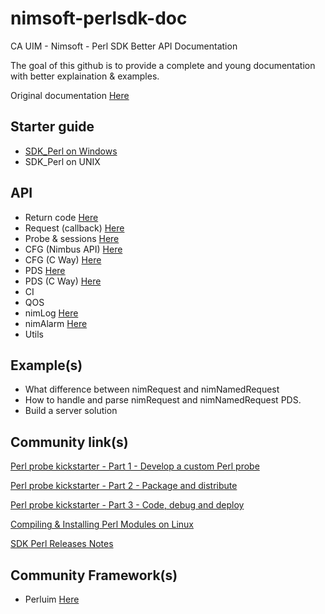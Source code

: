 # nimsoft-perlsdk-doc
CA UIM - Nimsoft - Perl SDK Better API Documentation

The goal of this github is to provide a complete and young documentation with better explaination & examples.

Original documentation [Here](http://docs.nimsoft.com/prodhelp/en_US/Monitor/SDK/PerlSDK/index.htm?toc.htm?2186383.html)

## Starter guide

- [SDK_Perl on Windows](starterguide/windows.md)
- SDK_Perl on UNIX

## API 

- Return code [Here](return_code.md)
- Request (callback) [Here](request.md)
- Probe & sessions [Here](probe.md)
- CFG (Nimbus API) [Here](cfg_nimbus.md)
- CFG (C Way) [Here](cfg_cway.md)
- PDS [Here](pds.md)
- PDS (C Way) [Here](pds_cway.md)
- CI
- QOS
- nimLog [Here](nimLog.md)
- nimAlarm [Here](nimAlarm.md)
- Utils

## Example(s)

- What difference between nimRequest and nimNamedRequest
- How to handle and parse nimRequest and nimNamedRequest PDS.
- Build a server solution

## Community link(s)

[Perl probe kickstarter - Part 1 - Develop a custom Perl probe](https://communities.ca.com/docs/DOC-231172625)

[Perl probe kickstarter - Part 2 - Package and distribute](https://communities.ca.com/docs/DOC-231172657)

[Perl probe kickstarter - Part 3 - Code, debug and deploy](https://communities.ca.com/docs/DOC-231172784)

[Compiling & Installing Perl Modules on Linux](https://communities.ca.com/docs/DOC-231169163)

[SDK Perl Releases Notes](http://docs.nimsoft.com/prodhelp/en_US/Monitor/SDK/PerlSDK/ReleaseNotes/Perl%20SDK-2013%205.05.pdf)

## Community Framework(s)

- Perluim [Here](https://github.com/fraxken/perluim)

